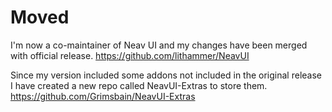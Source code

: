 # Moved
I'm now a co-maintainer of Neav UI and my changes have been merged with official release. https://github.com/lithammer/NeavUI

Since my version included some addons not included in the original release I have created a new repo called NeavUI-Extras to store them. https://github.com/Grimsbain/NeavUI-Extras